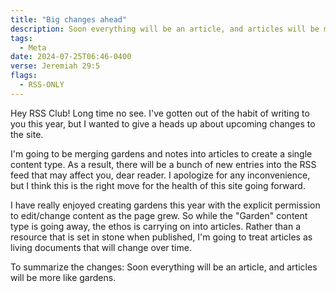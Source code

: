 ```yaml
---
title: "Big changes ahead"
description: Soon everything will be an article, and articles will be more like gardens
tags:
  - Meta
date: 2024-07-25T06:46-0400
verse: Jeremiah 29:5
flags:
  - RSS-ONLY
---
```


Hey RSS Club! Long time no see. I've gotten out of the habit of writing to you this year, but I wanted to give a heads up about upcoming changes to the site.

I'm going to be merging gardens and notes into articles to create a single content type. As a result, there will be a bunch of new entries into the RSS feed that may affect you, dear reader. I apologize for any inconvenience, but I think this is the right move for the health of this site going forward.

I have really enjoyed creating gardens this year with the explicit permission to edit/change content as the page grew. So while the "Garden" content type is going away, the ethos is carrying on into articles. Rather than a resource that is set in stone when published, I'm going to treat articles as living documents that will change over time.

To summarize the changes: Soon everything will be an article, and articles will be more like gardens.
